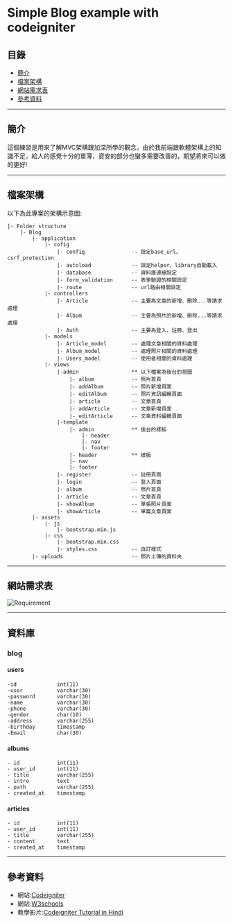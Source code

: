 Simple Blog example with codeigniter
====================================

目錄
----------

*	[簡介](#intro)
*	[檔案架構](#structure)
*	[網站需求表](#requirement)
*	[參考資料](#reference)
  
* * *

<h2 id="intro">簡介</h2>

這個練習是用來了解MVC架構跟加深所學的觀念，由於我前端跟軟體架構上的知識不足，給人的感覺十分的單薄，資安的部分也蠻多需要改善的，期望將來可以做的更好!

* * *

<h2 id="structure">檔案架構</h2>

以下為此專案的架構示意圖:

	|- Folder structure
		|- Blog
			|- application
				|- cofig
					|- config				-- 設定base_url、csrf_protection
					|- autoload				-- 設定helper、library自動載入
					|- database				-- 資料庫連線設定
					|- form_validation		-- 表單驗證的相關設定
					|- route				-- url路由相關設定
				|- controllers			
					|- Article			 	-- 主要為文章的新增、刪除...等請求處理
					|- Album				-- 主要為照片的新增、刪除...等請求處理
					|- Auth					-- 主要為登入、註冊、登出
				|- models				
					|- Article_model		-- 處理文章相關的資料處理
					|- Album_model			-- 處理照片相關的資料處理
					|- Users_model			-- 使用者相關的資料處理
				|- views				
					|-admin					** 以下檔案為後台的視圖
						|- album			-- 照片首頁
						|- addAlbum 		-- 照片新增頁面	
						|- editAlbum		-- 照片資訊編輯頁面
						|- article 			-- 文章首頁
						|- addArticle		-- 文章新增頁面	
						|- editArticle		-- 文章資料編輯頁面
					|-template				
						|- admin			** 後台的樣板
							|- header 				
							|- nav
							|- footer			
						|- header 			** 樣板
						|- nav
						|- footer
					|- register 			-- 註冊頁面
					|- login  				-- 登入頁面
					|- album				-- 照片首頁
					|- article 				-- 文章首頁
					|- showAlbum 		    -- 單張照片頁面
					|- showArticle 			-- 單篇文章頁面
			|- assets
				|- js
					|- bootstrap.min.js
				|- css
					|- bootstrap.min.css  	
					|- styles.css 			-- 自訂樣式 				
			|- uploads 						-- 照片上傳的資料夾

* * *

<h2 id="#requirement">網站需求表</h2>

![Requirement](https://dl.dropbox.com/s/tbxbvbbeavwv8oh/blog_requirement.jpg?dl=0)

* * *

<h2 id="#database">資料庫</h2>

### blog

#### users
	-id 			int(11)
	-user			varchar(30) 
	-password 		varchar(30) 
	-name 			varchar(30)
	-phone 	 		varchar(30)
	-gender 		char(10) 
	-address 		varchar(255)
	-birthday 		timestamp 
	-Email 			char(30)

#### albums
	- id		 	int(11) 
	- user_id		int(11)
	- title 		varchar(255)
	- intro			text 
	- path			varchar(255) 
	- created_at  	timestamp 

#### articles
	- id  			int(11) 
	- user_id 		int(11)  
	- title 		varchar(255)
	- content 		text
	- created_at 	timestamp
 
* * *

<h2 id="#reference">參考資料</h2>

- 網站:[Codeigniter][1]
- 網站:[W3schools][2]
- 教學影片:[Codeigniter Tutorial in Hindi][3]

[1]:https://www.w3schools.com/
[2]:https://www.codeigniter.com/user_guide/
[3]:https://www.youtube.com/watch?v=wRmBCh1J464&list=PLHFGzOr0F8DI5IBxWWzHvdUL_HmWUAqg2
